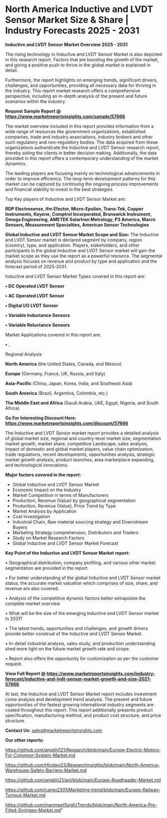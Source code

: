 # North America Inductive and LVDT Sensor Market Size & Share | Industry Forecasts 2025 - 2031

<Strong> Inductive and LVDT Sensor Market Overview 2025 - 2031</strong>

The rising technology in Inductive and LVDT Sensor Market is also depicted in this research report. Factors that are boosting the growth of the market, and giving a positive push to thrive in the global market is explained in detail.

Furthermore, the report highlights on emerging trends, significant drivers, challenges, and opportunities, providing all necessary data for thriving in the industry. This report market research offers a comprehensive perspective, including an in-depth analysis of the present and future scenarios within the industry.

<strong>Request Sample Report @ <a href=https://www.marketreportsinsights.com/sample/57666>https://www.marketreportsinsights.com/sample/57666</a></strong>

The market overview included in this report provides information from a wide range of resources like government organizations, established companies, trade and industry associations, industry brokers and other such regulatory and non-regulatory bodies. The data acquired from these organizations authenticate the Inductive and LVDT Sensor research report, thereby aiding the clients in better decision making. Additionally, the data provided in this report offers a contemporary understanding of the market dynamics.

The leading players are focusing mainly on technological advancements in order to improve efficiency. The long-term development patterns for this market can be captured by continuing the ongoing process improvements and financial stability to invest in the best strategies.

Top Key players of Inductive and LVDT Sensor Market are:

<strong>RDP Electrosense, ifm Efector, Micro-Epsilon, Trans-Tek, Copper Instruments, Keyene, Comptrol Incorporated, Brunswick Instrument, Omega Engineering, AMETEK Solartron Metrology, P3 America, Macro Sensors, Measurement Specialties, American Sensor Technologies</strong>

<strong><b>Global Inductive and LVDT Sensor Market Scope and Size:</b></strong>
The Inductive and LVDT Sensor market is declared segment by company, region (country), type, and application. Players, stakeholders, and other participants in the global Inductive and LVDT Sensor market will gain the market scope as they use the report as a powerful resource. The segmental analysis focuses on revenue and product by type and application and the forecast period of 2025-2031.

Inductive and LVDT Sensor Market Types covered in this report are:

<strong>• DC Operated LVDT Sensor

• AC Operated LVDT Sensor

• Digital I/O LVDT Sensor

• Variable Inductance Sensors

• Variable Reluctance Sensors</strong>

Market Applications covered in this report are:

<strong>• .</strong> 

Regional Analysis

<strong>North America</strong> (the United States, Canada, and Mexico)

<strong>Europe</strong> (Germany, France, UK, Russia, and Italy)

<strong>Asia-Pacific</strong> (China, Japan, Korea, India, and Southeast Asia)

<strong>South America</strong> (Brazil, Argentina, Colombia, etc.)

<strong>The Middle East and Africa</strong> (Saudi Arabia, UAE, Egypt, Nigeria, and South Africa)

<strong>Go For Interesting Discount Here: <a href=https://www.marketreportsinsights.com/discount/57666>https://www.marketreportsinsights.com/discount/57666</a></strong>

The Inductive and LVDT Sensor market report provides a detailed analysis of global market size, regional and country-level market size, segmentation market growth, market share, competitive Landscape, sales analysis, impact of domestic and global market players, value chain optimization, trade regulations, recent developments, opportunities analysis, strategic market growth analysis, product launches, area marketplace expanding, and technological innovations.

<strong><b>Major factors covered in the report:</b></strong>
<ul>
  <li>Global Inductive and LVDT Sensor Market </li>
  <li>Economic Impact on the Industry</li>
  <li>Market Competition in terms of Manufacturers</li>
  <li>Production, Revenue (Value) by geographical segmentation</li>
  <li>Production, Revenue (Value), Price Trend by Type</li>
  <li>Market Analysis by Application</li>
  <li>Cost Investigation</li>
  <li>Industrial Chain, Raw material sourcing strategy and Downstream Buyers</li>
  <li>Marketing Strategy comprehension, Distributors and Traders</li>
  <li>Study on Market Research Factors</li>
  <li>Global Inductive and LVDT Sensor Market Forecast</li>
</ul>

<strong><b>Key Point of the Inductive and LVDT Sensor Market report:</b></strong>

• Geographical distribution, company profiling, and various other market segmentation are provided in the report.

• For better understanding of the global Inductive and LVDT Sensor market status, the accurate market valuation which comprises of size, share, and revenue are also covered.

• Analysis of the competitive dynamic factors better extrapolate the complete market overview

• What will be the size of the emerging Inductive and LVDT Sensor market in 2031?

• The latest trends, opportunities and challenges, and growth drivers provide better construal of the Inductive and LVDT Sensor Market.

• In-detail industrial analysis, sales study, and production understanding shed more light on the future market growth rate and scope.

• Report also offers the opportunity for customization as per the customer request.

<strong><b>View Full Report @ <a href=https://www.marketreportsinsights.com/industry-forecast/inductive-and-lvdt-sensor-market-growth-and-size-2021-57666>https://www.marketreportsinsights.com/industry-forecast/inductive-and-lvdt-sensor-market-growth-and-size-2021-57666</a></b></strong>


At last, the Inductive and LVDT Sensor Market report includes investment come analysis and development trend analysis. The present and future opportunities of the fastest growing international industry segments are coated throughout this report. This report additionally presents product specification, manufacturing method, and product cost structure, and price structure.

<strong>Contact Us:</strong>
sales@marketreportsinsights.com

<strong>Our other reports:</strong>

<a href=https://github.com/anokhi121/Research/blob/main/Europe-Electric-Motors-For-Conveyor-System-Market.md>https://github.com/anokhi121/Research/blob/main/Europe-Electric-Motors-For-Conveyor-System-Market.md</a>

<a href=https://github.com/Hindavi23/Researchinsights/blob/main/North-America-Warehouse-Safety-Barriers-Market.md>https://github.com/Hindavi23/Researchinsights/blob/main/North-America-Warehouse-Safety-Barriers-Market.md</a>

<a href=https://github.com/anjaliiii21/ani/blob/main/Europe-Roadheader-Market.md>https://github.com/anjaliiii21/ani/blob/main/Europe-Roadheader-Market.md</a>

<a href=https://github.com/cargo2301/Marketing-trend/blob/main/Europe-Railway-Turnout-Market.md>https://github.com/cargo2301/Marketing-trend/blob/main/Europe-Railway-Turnout-Market.md</a>

<a href=https://github.com/manmeet5sigh/Trends/blob/main/North-America-Pre-Filled-Syringes-Market.md>https://github.com/manmeet5sigh/Trends/blob/main/North-America-Pre-Filled-Syringes-Market.md</a>"
